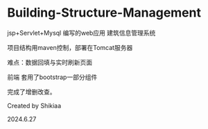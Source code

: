 # Building-Structure-Management
jsp+Servlet+Mysql 编写的web应用 建筑信息管理系统

项目结构用maven控制，部署在Tomcat服务器

难点：数据回填与实时刷新页面

前端 套用了bootstrap一部分组件

完成了增删改查。

Created by Shikiaa

2024.6.27
